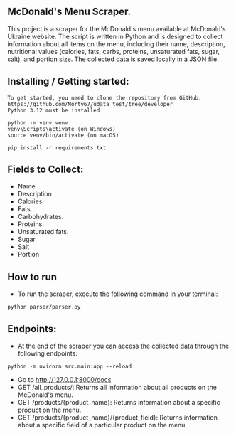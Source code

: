 ## McDonald's Menu Scraper.
This project is a scraper for the McDonald's menu available at McDonald's Ukraine website. The script is written in Python and is designed to collect information about all items on the menu, including their name, description, nutritional values (calories, fats, carbs, proteins, unsaturated fats, sugar, salt), and portion size. The collected data is saved locally in a JSON file.
## Installing / Getting started:
```shell
To get started, you need to clone the repository from GitHub: https://github.com/Morty67/udata_test/tree/developer
Python 3.12 must be installed

python -m venv venv
venv\Scripts\activate (on Windows)
source venv/bin/activate (on macOS)

pip install -r requirements.txt
```
## Fields to Collect:
*  Name
*  Description
*  Calories
*  Fats.
*  Carbohydrates.
*  Proteins.
*  Unsaturated fats.
*  Sugar
*  Salt
*  Portion

## How to run
*  To run the scraper, execute the following command in your terminal:

```shell
python parser/parser.py
```

## Endpoints:
*  At the end of the scraper you can access the collected data through the following endpoints:
```shell
python -m uvicorn src.main:app --reload
```
*  Go to http://127.0.0.1:8000/docs
*  GET /all_products/: Returns all information about all products on the McDonald's menu.
*  GET /products/{product_name}: Returns information about a specific product on the menu.
*  GET /products/{product_name}/{product_field}: Returns information about a specific field of a particular product on the menu.